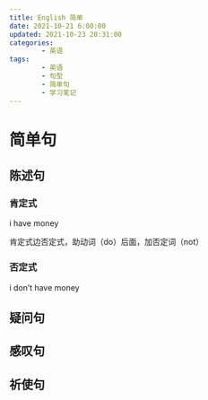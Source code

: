 ```yaml
---
title: English 简单
date: 2021-10-21 6:00:00
updated: 2021-10-23 20:31:00
categories:
        - 英语
tags:
        - 英语
        - 句型
        - 简单句
        - 学习笔记
---
```

# 简单句

## 陈述句

### 肯定式 

i have money

肯定式边否定式，助动词（do）后面，加否定词（not）

### 否定式

i don’t have money

## 疑问句

## 感叹句

## 祈使句